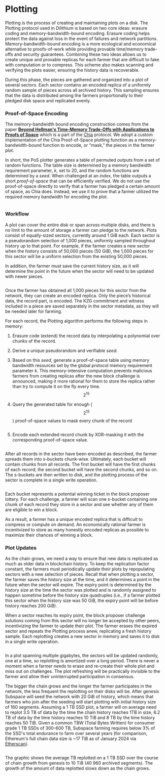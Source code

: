 # Plotting

Plotting is the process of creating and maintaining plots on a disk. The Plotting protocol used in _Dilithium_ is based on two core ideas: erasure coding and memory-bandwidth-bound encoding. Erasure coding helps protect the data against loss in the event of failures and network partitions. Memory-bandwidth-bound encoding is a more ecological and economical alternative to proofs-of-work while providing provable time/memory trade-offs and security guarantees. Combining these two ideas allows us to create unique and provable replicas for each farmer that are difficult to fake with computation or to compress. This scheme also makes scanning and verifying the plots easier, ensuring the history data is recoverable.

During this phase, the pieces are gathered and organized into a plot of several sectors. Each sector contains an encoded replica of a uniformly random sample of pieces across all archived history. This sampling ensures that the data is distributed among the farmers proportionally to their pledged disk space and replicated evenly.

### Proof-of-Space Encoding

The memory-bandwidth bound encoding construction comes from the paper [**Beyond Hellman's Time-Memory Trade-Offs with Applications to Proofs of Space**](https://www.semanticscholar.org/paper/Beyond-Hellman's-Time-Memory-Trade-Offs-with-to-of-Abusalah-Alwen/39e70d67eeb5ce140171f6d0629daec3b54d74f3) which is a part of the [Chia](https://www.chia.net/) protocol. We adopt a custom implementation of the Chia Proof-of-Space plotting function as a memory-bandwidth-bound function to encode, or “mask,” the pieces in the farmer plot.

In short, the PoS plotter generates a table of permuted outputs from a set of random functions. The table size is determined by a memory bandwidth requirement parameter, _k_, set to 20, and the random functions are determined by a _seed_. When challenged at an _index_, the table outputs a short _proof-of-space_ that can be efficiently verified. We do not use the proof-of-space directly to verify that a farmer has pledged a certain amount of space, as Chia does. Instead, we use it to prove that a farmer utilized the required memory bandwidth for encoding the plot.

<figure><picture><source srcset="../../../.gitbook/assets/PoS_Table-dark.svg" media="(prefers-color-scheme: dark)"><img src="../../../.gitbook/assets/image (9).png" alt=""></picture><figcaption></figcaption></figure>

### Workflow

A plot can cover the entire disk or span across multiple disks, and there is no limit to the amount of storage a farmer can pledge to the network. Plots consist of equally-sized sectors, currently around 1 GiB each. Each sector is a pseudorandom selection of 1,000 pieces, uniformly sampled throughout history up to that point. For example, if the farmer creates a new sector when the history consists of 50,000 pieces (50 GiB), the 1,000 pieces for this sector will be a uniform selection from the existing 50,000 pieces.

In addition, the farmer must save the current history size, as it will determine the point in the future when the sector will need to be updated with newer pieces.

<figure><picture><source srcset="../../../.gitbook/assets/Raw_Sector-dark.svg" media="(prefers-color-scheme: dark)"><img src="../../../.gitbook/assets/image (10).png" alt=""></picture><figcaption></figcaption></figure>

Once the farmer has obtained all 1,000 pieces for this sector from the network, they can create an encoded replica. Only the piece’s historical data, the record part, is encoded. The KZG commitment and witness included in a piece are saved separately in the sector metadata, as they will be needed later for farming.

For each record, the Plotting algorithm performs the following steps in memory:

1. Erasure code (extend) the record data by interpolating a polynomial over chunks of the record.
2. Derive a unique pseudorandom and verifiable _seed_.
3.  Based on this _seed_, generate a proof-of-space table using memory bandwidth resources set by the global protocol memory requirement parameter _k_. This memory-intensive computation prevents malicious farmers from creating replicas after the new block challenge is announced, making it more rational for them to store the replica rather than try to compute it on the fly every time. $$2^15$$


4. Query the generated table for enough ($$2^{15}$$) proof-of-space values to mask every chunk of the record

<figure><picture><source srcset="../../../.gitbook/assets/PoS_Lookup-dark.svg" media="(prefers-color-scheme: dark)"><img src="../../../.gitbook/assets/image (11).png" alt=""></picture><figcaption></figcaption></figure>

5. Encode each extended record chunk by XOR-masking it with the corresponding proof-of-space value.

<figure><picture><source srcset="../../../.gitbook/assets/Piece_Encoding-dark.svg" media="(prefers-color-scheme: dark)"><img src="../../../.gitbook/assets/image (12).png" alt=""></picture><figcaption></figcaption></figure>

After all records in the sector have been encoded as described, the farmer spreads them into s-buckets chunk-wise. Ultimately, each bucket will contain chunks from all records. The first bucket will have the first chunks of each record; the second bucket will have the second chunks, and so on. The s-buckets are then written to disk, and the plotting process of the sector is complete in a single write operation.

<figure><picture><source srcset="../../../.gitbook/assets/Encoded_Sector-dark.svg" media="(prefers-color-scheme: dark)"><img src="../../../.gitbook/assets/image (13).png" alt=""></picture><figcaption></figcaption></figure>

Each bucket represents a potential winning ticket in the block proposer lottery. For each challenge, a farmer will scan one s-bucket containing one chunk of each record they store in a sector and see whether any of them are eligible to win a block.

As a result, a farmer has a unique encoded replica that is difficult to compress or compute on demand. An economically rational farmer is incentivized to store as many honestly encoded replicas as possible to maximize their chances of winning a block.

### Plot Updates

As the chain grows, we need a way to ensure that new data is replicated as much as older data in blockchain history. To keep the replication factor constant, the farmers must periodically update their plots by repopulating sectors with a new selection of pieces. Recall that when plotting a sector, the farmer saves the history size at the time, and it determines a point in the future when the sector will expire. The expiry point is determined by the history size at the time the sector was plotted and is randomly assigned to happen sometime before the history size quadruples (i.e., if a farmer plotted this sector when the history size was 50 GiB, the expiry point will be before history reaches 200 GiB).

When a sector reaches its expiry point, the block proposer challenge solutions coming from this sector will no longer be accepted by other peers, incentivizing the farmer to update their plot. The farmer erases the expired sector and repeats the Plotting process anew, replicating a fresh history sample. Each replotting creates a new sector in memory and saves it to disk in a single write operation.

<figure><picture><source srcset="../../../.gitbook/assets/Replotting-dark.svg" media="(prefers-color-scheme: dark)"><img src="../../../.gitbook/assets/image (14).png" alt=""></picture><figcaption></figcaption></figure>

In a plot spanning multiple gigabytes, the sectors will be updated randomly, one at a time, so replotting is amortized over a long period. There is never a moment when a farmer needs to erase and re-create their whole plot and miss out on challenges. The plot refreshing will be practically invisible to the farmer and allow their uninterrupted participation in consensus.

The bigger the chain grows and the longer the farmer participates in the network, the less frequent the replotting on their disks will be. After genesis Subspace will seed the network with 20 GiB of history, which means that farmers who join after the seeding will start plotting with initial history size of 160 segments. Assuming a 1 TB SSD plot, a farmer will on average need to replot 3.5 TB of data by the time the chain history reaches 1TB in size, 6.2 TB of data by the time history reaches 10 TiB and 8 TB by the time history reaches 50 TiB. Given a common TBW (Total Bytes Written) for consumer grade 1 TB SSDs of 300-600 TB, Subspace farming requires below 3% of the SSD's total endurance to farm over several years (for comparison, Ethereum's full chain data size is \~17 TiB as of January 2024 via [Etherscan](https://etherscan.io/chartsync/chainarchive)).

<figure><picture><source srcset="../../../.gitbook/assets/Replottingby10TiB-dark.svg" media="(prefers-color-scheme: dark)"><img src="../../../.gitbook/assets/image (15).png" alt=""></picture><figcaption></figcaption></figure>

The graphic shows the average TB replotted on a 1 TB SSD over the course of chain growth from genesis to 10 TiB (40 960 archived segments). The growth of the amount of data replotted slows down as the chain grows.
